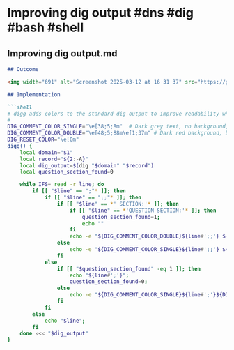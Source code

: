 # Improving dig output #dns #dig #bash #shell

## Improving dig output.md

```markdown
## Outcome

<img width="691" alt="Screenshot 2025-03-12 at 16 31 37" src="https://gist.github.com/user-attachments/assets/7f884893-160d-4cb9-bab3-d871e8e131b1" />

## Implementation

```shell
# digg adds colors to the standard dig output to improve readability while not losing contextual information.
#
DIG_COMMENT_COLOR_SINGLE="\e[38;5;8m"  # Dark grey text, no background, no bold
DIG_COMMENT_COLOR_DOUBLE="\e[48;5;88m\e[1;37m" # Dark red background, bold white text
DIG_RESET_COLOR="\e[0m"
digg() {
	local domain="$1"
	local record="${2:-A}"
	local dig_output=$(dig "$domain" "$record")
	local question_section_found=0

	while IFS= read -r line; do
		if [[ "$line" == ";"* ]]; then
			if [[ "$line" == ";;"* ]]; then
				if [[ "$line" == *' SECTION:'* ]]; then
					if [[ "$line" == *'QUESTION SECTION:'* ]]; then
						question_section_found=1;
						echo ""
					fi
					echo -e "${DIG_COMMENT_COLOR_DOUBLE}${line#';;'} ${DIG_RESET_COLOR}"
				else
					echo -e "${DIG_COMMENT_COLOR_SINGLE}${line#';;'} ${DIG_RESET_COLOR}"
				fi
			else
				if [[ "$question_section_found" -eq 1 ]]; then
					echo "${line#';'}";
					question_section_found=0;
				else
					echo -e "${DIG_COMMENT_COLOR_SINGLE}${line#';'}${DIG_RESET_COLOR}"
				fi
			fi
		else
			echo "$line";
		fi
	done <<< "$dig_output"
}
```
```

